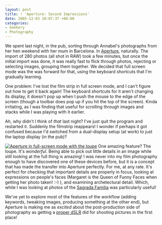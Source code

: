 ```yaml
---
layout: post
title: ! 'Aperture: Second Impressions'
date: 2005-12-03 10:07:37 +00:00
categories:
- Geekery
- Photography
---
```

We spent last night, in the pub, sorting through Annabel's photographs from her hen weekend with her mum in Barcelona.  In <a href="http://www.apple.com/aperture/">Aperture</a>, naturally.  The import of 280 photos (all shot in RAW) took a few minutes, but once the initial import was done, it was really fast to flick through photos, rejecting or selecting images, grouping them together.  We decided that full screen mode was the was forward for that, using the keyboard shortcuts that I'm gradually learning.

One problem:  I've lost the film strip in full screen mode, and I can't figure out how to get it back again!  The keyboard shortcuts for it aren't changing its display, it doesn't pop up when I push the mouse to the edge of the screen (though a toolbar does pop up if you hit the top of the screen).  Kinda irritating, as I was finding that useful for scrolling through images and stacks while I was playing with it earlier.

Ah, why didn't I think of <em>that</em> last night?  I've just quit the program and restarted it.  Suddenly the filmstrip reappears!  I wonder if perhaps it got confused because I'd switched from a dual-display setup (at work) to just the laptop display (in the pub)?

<a href="http://woss.name/wp-content/Fullscreenloupe.jpg"><img src='http://woss.name/wp-content/thumb-Fullscreenloupe.jpg' alt='Aperture in full-screen mode with the loupe' class="alignright" /></a> One amazing feature?  The loupe.  It's <em>wonderful</em>.  Being able to pick out little details in an image while still looking at the full thing is amazing!  I was never into my film photography enough to have discovered one of these devices before, but it is a concept that has made the transfer into Aperture perfectly.  For me, at any rate.  It's perfect for checking that important details are properly in focus, looking at expressions on people's faces (Margaret is the Queen of Funny Faces when getting her photo taken! :-) ), and examining archetectural detail.  Which, while I was looking at photos of the <a href="http://www.sagradafamilia.org/">Sagrada Familia</a> was particularly useful!

We've yet to explore most of the features of the workflow (adding keywords, tweaking images, producing something at the other end), but Aperture is making me as <em>excited</em> about the post-production side of photography as getting a <a href="http://woss.name/2005/08/13/my-photography-kit/">proper dSLR</a> did for shooting pictures in the first place!
